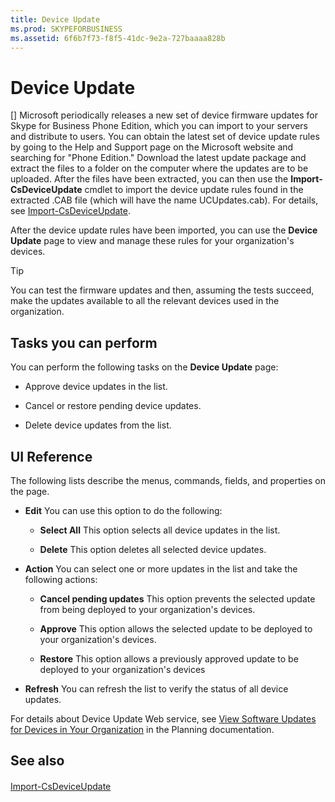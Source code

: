 ```yaml
---
title: Device Update
ms.prod: SKYPEFORBUSINESS
ms.assetid: 6f6b7f73-f8f5-41dc-9e2a-727baaaa828b
---
```



# Device Update
[]
Microsoft periodically releases a new set of device firmware updates for Skype for Business Phone Edition, which you can import to your servers and distribute to users. You can obtain the latest set of device update rules by going to the Help and Support page on the Microsoft website and searching for "Phone Edition." Download the latest update package and extract the files to a folder on the computer where the updates are to be uploaded. After the files have been extracted, you can then use the **Import-CsDeviceUpdate** cmdlet to import the device update rules found in the extracted .CAB file (which will have the name UCUpdates.cab). For details, see [Import-CsDeviceUpdate](import-csdeviceupdate.md).
  
    
    

After the device update rules have been imported, you can use the **Device Update** page to view and manage these rules for your organization's devices.
> [!TIP]
> You can test the firmware updates and then, assuming the tests succeed, make the updates available to all the relevant devices used in the organization. 
  
    
    


## Tasks you can perform

You can perform the following tasks on the **Device Update** page:
  
    
    

- Approve device updates in the list.
    
  
- Cancel or restore pending device updates.
    
  
- Delete device updates from the list.
    
  

## UI Reference

The following lists describe the menus, commands, fields, and properties on the page.
  
    
    

- **Edit** You can use this option to do the following:
    
  - **Select All** This option selects all device updates in the list.
    
  
  - **Delete** This option deletes all selected device updates.
    
  
- **Action** You can select one or more updates in the list and take the following actions:
    
  - **Cancel pending updates** This option prevents the selected update from being deployed to your organization's devices.
    
  
  - **Approve** This option allows the selected update to be deployed to your organization's devices.
    
  
  - **Restore** This option allows a previously approved update to be deployed to your organization's devices
    
  
- **Refresh** You can refresh the list to verify the status of all device updates.
    
  
For details about Device Update Web service, see  [View Software Updates for Devices in Your Organization](http://technet.microsoft.com/library/d2cca12b-ed43-4e1f-90ab-d14bca8b482c.aspx) in the Planning documentation.
## See also


#### 


  
    
    
 [Import-CsDeviceUpdate](import-csdeviceupdate.md)
